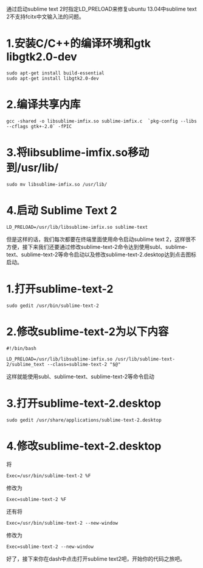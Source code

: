通过启动sublime text 2时指定LD_PRELOAD来修复ubuntu 13.04中sublime text 2不支持fcitx中文输入法的问题。

# 1.安装C/C++的编译环境和gtk libgtk2.0-dev

    sudo apt-get install build-essential
    sudo apt-get install libgtk2.0-dev

# 2.编译共享内库

    gcc -shared -o libsublime-imfix.so sublime-imfix.c  `pkg-config --libs --cflags gtk+-2.0` -fPIC

# 3.将libsublime-imfix.so移动到/usr/lib/

    sudo mv libsublime-imfix.so /usr/lib/

# 4.启动 Sublime Text 2

    LD_PRELOAD=/usr/lib/libsublime-imfix.so sublime-text

但是这样的话，我们每次都要在终端里面使用命令启动sublime text 2，这样很不方便，接下来我们还要通过修改sublime-text-2命令达到使用subl、sublime-text、sublime-text-2等命令启动以及修改sublime-text-2.desktop达到点击图标启动。

# 1.打开sublime-text-2

    sudo gedit /usr/bin/sublime-text-2

# 2.修改sublime-text-2为以下内容

    #!/bin/bash

    LD_PRELOAD=/usr/lib/libsublime-imfix.so /usr/lib/sublime-text-2/sublime_text --class=sublime-text-2 "$@"

这样就能使用subl、sublime-text、sublime-text-2等命令启动

# 3.打开sublime-text-2.desktop

    sudo gedit /usr/share/applications/sublime-text-2.desktop

# 4.修改sublime-text-2.desktop

将

    Exec=/usr/bin/sublime-text-2 %F

修改为

    Exec=sublime-text-2 %F

还有将

    Exec=/usr/bin/sublime-text-2 --new-window

修改为

    Exec=sublime-text-2 --new-window

好了，接下来你在dash中点击打开sublime text2吧，开始你的代码之旅吧。

[参考文章 作者：Wuu]: http://my.oschina.net/wugaoxing/blog/121281  "Ubuntu系统下Sublime Text 2中fcitx中文输入法的解决方法"